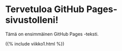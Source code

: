
# Tervetuloa GitHub Pages-sivustolleni!

Tämä on ensimmäinen GitHub Pages -teksti.

({% include viikko1.html %})
